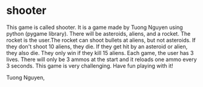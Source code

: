 # shooter
This game is called shooter. It is a game made by Tuong Nguyen using python (pygame library). There will be asteroids, aliens, and a rocket. The 
rocket is the user.The rocket can shoot bullets at aliens, but not asteroids. If they don't shoot 10 aliens, they die. If they get hit by an asteroid 
or alien, they also die. They only win if they kill 15 aliens. Each game, the user has 3 lives. There will only be 3 ammos at the start and it reloads 
one ammo every 3 seconds. This game is very challenging. Have fun playing with it!

Tuong Nguyen,
